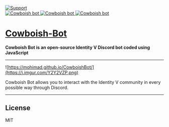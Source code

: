 <a href="https://discord.gg/YWcSukS">
    <img src="https://img.shields.io/discord/636241255994490900.svg?colorB=Blue&logo=discord&label=Cowboish_server&style=for-the-badge" alt="Support">
</a>
<br>
<a href="https://top.gg/bot/632291800585076761" >
  <img src="https://top.gg/api/widget/servers/632291800585076761.svg" alt="Cowboish bot" />
</a>
<a href="https://top.gg/bot/632291800585076761" >
  <img src="https://top.gg/api/widget/status/632291800585076761.svg" alt="Cowboish bot" />
</a>
<a href="https://top.gg/bot/632291800585076761" >
  <img src="https://top.gg/api/widget/owner/632291800585076761.svg" alt="Cowboish bot" />
</a>

# [Cowboish-Bot](https://discord.com/oauth2/authorize?client_id=632291800585076761&scope=bot&permissions=268758102)
**Cowboish Bot is an open-source Identity V Discord bot coded using JavaScript**
- - - 
![https://mohimad.github.io/CowboishBot/](https://i.imgur.com/Y2Y2VZP.png)

Cowboish Bot allows you to interact with the Identity V community in every possible way through Discord.

- - -
## License
MIT
